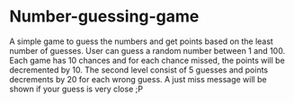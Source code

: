 # Number-guessing-game
A simple game to guess the numbers and get points based on the least number of guesses.
User can guess a random number between 1 and 100. Each game has 10 chances and for each chance missed, the points will be decremented by 10.
The second level consist of 5 guesses and points decrements by 20 for each wrong guess. 
A just miss message will be shown if your guess is very close ;P
